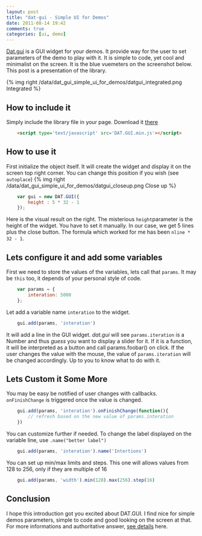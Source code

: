 ```yaml
---
layout: post
title: "dat-gui - Simple UI for Demos"
date: 2011-08-14 19:42
comments: true
categories: [ui, demo]
---
```


[Dat.gui](http://code.google.com/p/dat-gui/)
is a GUI widget for your demos. It provide way for the user to set parameters of the
demo to play with it. It is simple to code, yet cool and minimalist on the screen.
It is the blue vuemeters on the screenshot below. This post is a presentation of
the library.

{% img right /data/dat_gui_simple_ui_for_demos/datgui_integrated.png Integrated %}

## How to include it

Simply include the library file in your page. Download it [there](http://code.google.com/p/dat-gui)

``` html
    <script type='text/javascript' src='DAT.GUI.min.js'></script>
```

<!--more-->

## How to use it

First initialize the object itself. It will create the widget and display it on the
screen top right corner. You can change this position if you wish (see ```autoplace```)
{% img right /data/dat_gui_simple_ui_for_demos/datgui_closeup.png Close up %}

``` javascript
    var gui = new DAT.GUI({
        height : 5 * 32 - 1
    });
```

Here is the visual result on the right.
The misterious ```height```parameter is the height of the widget. You have to set it manually.
In our case, we get 5 lines plus the close button.
The formula which worked for me has been ```nline * 32 - 1```.

## Lets configure it and add some variables

First we need to store the values of the variables, lets call that ```params```. It may be ```this``` too, it depends
of your personal style of code.

``` javascript
    var params = {
        interation: 5000
    };
```

Let add a variable name ```interation``` to the widget.

``` javascript
    gui.add(params, 'interation')
```

It will add a line in the GUI widget.
*dat.gui* will see ```params.iteration``` is a Number and thus *guess* you want to display a slider for it.
If it is a function, it will be interpreted as a button and call params.foobar() on click.
If the user changes the value with the mouse, the value of ```params.iteration```
will be changed accordingly. Up to you to know what to do with it.

## Lets Custom it Some More


You may be easy be notified of user changes with callbacks.  ```onFinishChange``` is triggered once the value is changed.

``` javascript
    gui.add(params, 'interation').onFinishChange(function(){
        // refresh based on the new value of params.interation
    })
```

You can customize further if needed. To change the label displayed on the variable line, use ```.name("better label")```

``` javascript
    gui.add(params, 'interation').name('Intertions')
```

You can set up min/max limits and steps. This one will allows values from
128 to 256, only if they are multiple of 16

``` javascript
    gui.add(params, 'width').min(128).max(256).step(16)
```

## Conclusion

I hope this introduction got you excited about DAT.GUI. I find nice for simple demos parameters, simple to code and good
looking on the screen at that. For more informations and authoritative
answer, [see details](http://code.google.com/p/dat-gui/) here.
